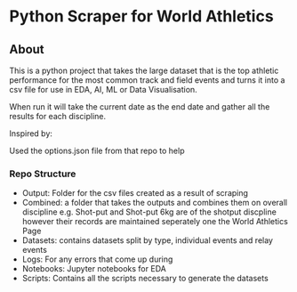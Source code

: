 # Python Scraper for World Athletics

## About
This is a python project that takes the large dataset that is the top athletic performance for the most common track and field events and turns it into a csv file for use in EDA, AI, ML or Data Visualisation.

When run it will take the current date as the end date and gather all the results for each discipline. 

Inspired by:

Used the options.json file from that repo to help

### Repo Structure
 - Output: Folder for the csv files created as a result of scraping
 - Combined: a folder that takes the outputs and combines them on overall discipline e.g. Shot-put and Shot-put 6kg are of the shotput discpline however their records are maintained seperately one the World Athletics Page
 - Datasets: contains datasets split by type, individual events and relay events
 - Logs: For any errors that come up during
 - Notebooks: Jupyter notebooks for EDA
 - Scripts: Contains all the scripts necessary to generate the datasets